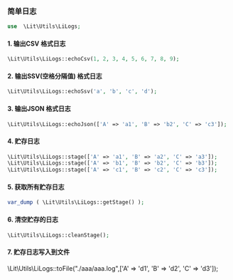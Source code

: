 ### 简单日志

````php
use  \Lit\Utils\LiLogs;
````

#### 1. 输出CSV 格式日志

````php
\Lit\Utils\LiLogs::echoCsv(1, 2, 3, 4, 5, 6, 7, 8, 9);
````

#### 2. 输出SSV(空格分隔值) 格式日志

````php
\Lit\Utils\LiLogs::echoSsv('a', 'b', 'c', 'd');
````

#### 3. 输出JSON 格式日志

````php
\Lit\Utils\LiLogs::echoJson(['A' => 'a1', 'B' => 'b2', 'C' => 'c3']);
````

#### 4. 贮存日志

````php
\Lit\Utils\LiLogs::stage(['A' => 'a1', 'B' => 'a2', 'C' => 'a3']);
\Lit\Utils\LiLogs::stage(['A' => 'b1', 'B' => 'b2', 'C' => 'b3']);
\Lit\Utils\LiLogs::stage(['A' => 'c1', 'B' => 'c2', 'C' => 'c3']);
````

#### 5. 获取所有贮存日志

````php
var_dump ( \Lit\Utils\LiLogs::getStage() );
````

#### 6. 清空贮存的日志

````php
\Lit\Utils\LiLogs::cleanStage();
````

#### 7. 贮存日志写入到文件

\Lit\Utils\LiLogs::toFile("./aaa/aaa.log",['A' => 'd1', 'B' => 'd2', 'C' => 'd3']);

````

